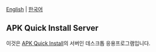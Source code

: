 <a href="README.md">English</a> |  <a href="README.ko.md">한국어</a>

## APK Quick Install Server

이것은 <a href="https://github.com/wirekang/apk-quick-install">APK Quick Install</a>의 서버인 데스크톱 응용프로그램입니다.
